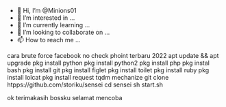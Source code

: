 - 👋 Hi, I’m @Minions01
- 👀 I’m interested in ...
- 🌱 I’m currently learning ...
- 💞️ I’m looking to collaborate on ...
- 📫 How to reach me ...

<!---
Minions01/Minions01 is a ✨ special ✨ repository because its `README.md` (this file) appears on your GitHub profile.
You can click the Preview link to take a look at your changes.
--->
cara brute force facebook no check phoint terbaru 2022
apt update && apt upgrade
pkg install python
pkg install python2
pkg install php
pkg instal bash 
pkg install git
pkg install figlet
pkg install toilet
pkg install ruby
pkg install lolcat 
pkg install request tqdm mechanize
git clone htpps://github.com/storiku/sensei
cd sensei
sh start.sh



ok terimakasih bossku
selamat mencoba
